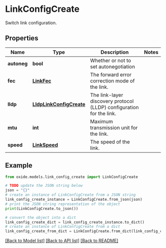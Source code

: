 # LinkConfigCreate

Switch link configuration.

## Properties

Name | Type | Description | Notes
------------ | ------------- | ------------- | -------------
**autoneg** | **bool** | Whether or not to set autonegotiation | 
**fec** | [**LinkFec**](LinkFec.md) | The forward error correction mode of the link. | 
**lldp** | [**LldpLinkConfigCreate**](LldpLinkConfigCreate.md) | The link-layer discovery protocol (LLDP) configuration for the link. | 
**mtu** | **int** | Maximum transmission unit for the link. | 
**speed** | [**LinkSpeed**](LinkSpeed.md) | The speed of the link. | 

## Example

```python
from oxide.models.link_config_create import LinkConfigCreate

# TODO update the JSON string below
json = "{}"
# create an instance of LinkConfigCreate from a JSON string
link_config_create_instance = LinkConfigCreate.from_json(json)
# print the JSON string representation of the object
print(LinkConfigCreate.to_json())

# convert the object into a dict
link_config_create_dict = link_config_create_instance.to_dict()
# create an instance of LinkConfigCreate from a dict
link_config_create_from_dict = LinkConfigCreate.from_dict(link_config_create_dict)
```
[[Back to Model list]](../README.md#documentation-for-models) [[Back to API list]](../README.md#documentation-for-api-endpoints) [[Back to README]](../README.md)


